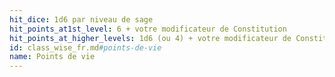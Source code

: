 ```yaml
---
hit_dice: 1d6 par niveau de sage
hit_points_at1st_level: 6 + votre modificateur de Constitution
hit_points_at_higher_levels: 1d6 (ou 4) + votre modificateur de Constitution par niveau de sage après le niveau 1
id: class_wise_fr.md#points-de-vie
name: Points de vie
---
```


